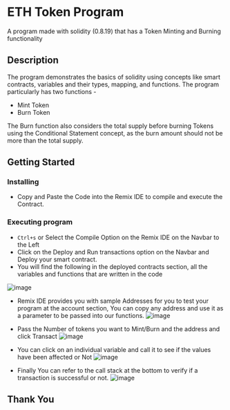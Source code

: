# ETH Token Program

A program made with solidity (0.8.19) that has a Token Minting and Burning functionality

## Description

The program demonstrates the basics of solidity using concepts like smart contracts, variables and their types, mapping, and functions. The program particularly has two functions -
  - Mint Token
  - Burn Token

The Burn function also considers the total supply before burning Tokens using the Conditional Statement concept, as the burn amount should not be more than the total supply.

## Getting Started

### Installing

* Copy and Paste the Code into the Remix IDE to compile and execute the Contract.

### Executing program

* ```Ctrl+s``` or Select the Compile Option on the Remix IDE on the Navbar to the Left
* Click on the Deploy and Run transactions option on the Navbar and Deploy your smart contract.
* You will find the following in the deployed contracts section, all the variables and functions that are written in the code

![image](https://github.com/Sidkjr/ETH-Proof-Beginner-TokenProgram/assets/40859683/576fdb06-48cb-463b-81fc-171579acaf96)
* Remix IDE provides you with sample Addresses for you to test your program at the account section, You can copy any address and use it as a parameter to be passed into our functions.
  ![image](https://github.com/Sidkjr/ETH-Proof-Beginner-TokenProgram/assets/40859683/f7849e7b-46fe-4f83-84fc-6f3a1a4760a5)
  
* Pass the Number of tokens you want to Mint/Burn and the address and click Transact
  ![image](https://github.com/Sidkjr/ETH-Proof-Beginner-TokenProgram/assets/40859683/bd13ab18-a1c8-4806-af9a-dd70a2ac92b0)

* You can click on an individual variable and call it to see if the values have been affected or Not
  ![image](https://github.com/Sidkjr/ETH-Proof-Beginner-TokenProgram/assets/40859683/aa0ee1f2-8295-4b4f-803a-db46b28f3233)

* Finally You can refer to the call stack at the bottom to verify if a transaction is successful or not.
  ![image](https://github.com/Sidkjr/ETH-Proof-Beginner-TokenProgram/assets/40859683/8c57cfa5-2967-46da-9dec-a3daf70ad258)

## Thank You
